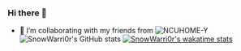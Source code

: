 ### Hi there 👋
- 👯 I’m collaborating with my friends from ![NCUHOME-Y](https://github.com/NCUHOME-Y)  
![SnowWarri0r's GitHub stats](https://github-readme-stats.vercel.app/api?username=SnowWarri0r&count_private=true&show_icons=true)
[![SnowWarri0r's wakatime stats](https://github-readme-stats.vercel.app/api/wakatime?username=SnowWarrior)](https://github.com/anuraghazra/github-readme-stats)
